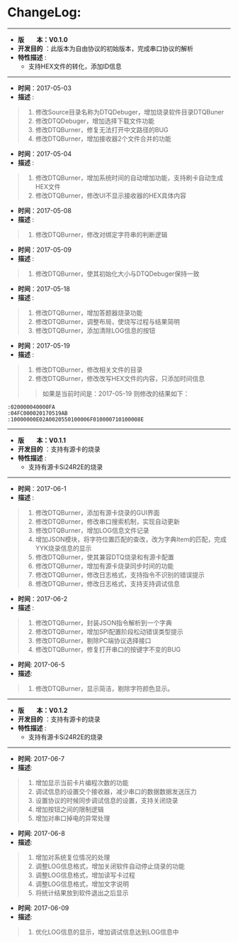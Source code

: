 # ChangeLog:
*****************************************************************************************
* **版　　本：V0.1.0**
* **开发目的** ：此版本为自由协议的初始版本，完成串口协议的解析
* **特性描述** : 
	* 支持HEX文件的转化，添加ID信息
*****************************************************************************************
* **时间**：2017-05-03
* **描述** :
> 1. 修改Source目录名称为DTQDebuger，增加烧录软件目录DTQBuner
> 2. 修改DTQDebuger，增加选择下载文件功能
> 3. 修改DTQBurner，修复无法打开中文路径的BUG
> 4. 修改DTQBurner，增加接收器2个文件合并的功能

* **时间**：2017-05-04
* **描述** :
> 1. 修改DTQBurner，增加系统时间的自动增加功能，支持刷卡自动生成HEX文件
> 2. 修改DTQBurner，修改UI不显示接收器的HEX具体内容

* **时间**：2017-05-08
* **描述** :
> 1. 修改DTQBurner，修改对绑定字符串的判断逻辑

* **时间**：2017-05-09
* **描述** :
> 1. 修改DTQBurner，使其初始化大小与DTQDebuger保持一致

* **时间**：2017-05-18
* **描述** :
> 1. 修改DTQBurner，增加答题器烧录功能
> 2. 修改DTQBurner，调整布局，使烧写过程与结果简明
> 3. 修改DTQBurner，添加清除LOG信息的按钮

* **时间**：2017-05-19
* **描述** :
> 1. 修改DTQBurner，修改相关文件的目录
> 2. 修改DTQBurner，修改改写HEX文件的内容，只添加时间信息
>> 如果是当前时间是：2017-05-19
>> 则修改的结果如下：
```
:020000040000FA
:04FC000020170519AB
:10000000E02A0020550100006F010000710100008E
```

*****************************************************************************************
* **版　　本：V0.1.1**
* **开发目的** ：支持有源卡的烧录
* **特性描述** : 
	* 支持有源卡Si24R2E的烧录
*****************************************************************************************
* **时间**：2017-06-1
* **描述** :
> 1. 修改DTQBurner，添加有源卡烧录的GUI界面
> 2. 修改DTQBurner，修改串口搜索机制，实现自动更新
> 3. 修改DTQBurner，增加LOG信息文件记录
> 4. 增加JSON模块，将字符位置匹配的查改，改为字典Item的匹配，完成YYK烧录信息的显示
> 5. 修改DTQBurner，使其兼容DTQ烧录和有源卡配置
> 6. 修改DTQBurner，增加有源卡烧录同步时间的功能
> 7. 修改DTQBurner，修改日志格式，支持指令不识别的错误提示
> 8. 修改DTQBurner，修改日志格式，支持支持调试信息

* **时间**：2017-06-2
* **描述** :
> 1. 修改DTQBurner，封装JSON指令解析到一个字典
> 2. 修改DTQBurner，增加SPI配置阶段松动错误类型提示
> 3. 修改DTQBurner，剔除PC端协议选择接口
> 4. 修改DTQBurner，修复打开串口的按键字不变的BUG

* **时间**: 2017-06-5
* **描述**:
> 1. 修改DTQBurner，显示简洁，剔除字符颜色显示。

*****************************************************************************************
* **版　　本：V0.1.2**
* **开发目的** ：支持有源卡的烧录
* **特性描述** : 
	* 支持有源卡Si24R2E的烧录
*****************************************************************************************
* **时间**: 2017-06-7
* **描述**:
> 1. 增加显示当前卡片编程次数的功能
> 2. 调试信息的设置交个接收器，减少串口的数据数据发送压力
> 3. 设置协议的时候同步调试信息的设置，支持关闭烧录
> 4. 增加按钮之间的限制逻辑
> 5. 增加对串口掉电的异常处理

* **时间**: 2017-06-8
* **描述**:
> 1. 增加对系统复位情况的处理
> 2. 调整LOG信息格式，增加关闭软件自动停止烧录的功能
> 3. 调整LOG信息格式，增加读写卡过程
> 4. 调整LOG信息格式，增加文字说明
> 5. 将统计结果放到软件退出之后显示

* **时间**: 2017-06-09
* **描述**:
> 1. 优化LOG信息的显示，增加调试信息达到LOG信息中
